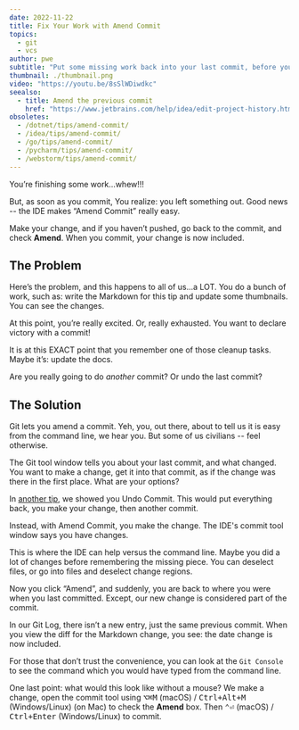 ```yaml
---
date: 2022-11-22
title: Fix Your Work with Amend Commit
topics:
  - git
  - vcs
author: pwe
subtitle: "Put some missing work back into your last commit, before you push."
thumbnail: ./thumbnail.png
video: "https://youtu.be/8sSlWDiwdkc"
seealso:
  - title: Amend the previous commit
    href: "https://www.jetbrains.com/help/idea/edit-project-history.html#amend-commit"
obsoletes:
  - /dotnet/tips/amend-commit/
  - /idea/tips/amend-commit/
  - /go/tips/amend-commit/
  - /pycharm/tips/amend-commit/
  - /webstorm/tips/amend-commit/
---
```


You’re finishing some work…whew!!!

But, as soon as you commit, You realize: you left something out.
Good news -- the IDE makes “Amend Commit” really easy.

Make your change, and if you haven’t pushed, go back to the commit, and check **Amend**.
When you commit, your change is now included.

## The Problem

Here’s the problem, and this happens to all of us...a LOT.
You do a bunch of work, such as: write the Markdown for this tip and update some thumbnails.
You can see the changes.

At this point, you’re really excited.
Or, really exhausted.
You want to declare victory with a commit!

It is at this EXACT point that you remember one of those cleanup tasks.
Maybe it’s: update the docs.

Are you really going to do _another_ commit? Or undo the last commit?

## The Solution

Git lets you amend a commit.
Yeh, you, out there, about to tell us it is easy from the command line, we hear you.
But some of us civilians -- feel otherwise.

The Git tool window tells you about your last commit, and what changed.
You want to make a change, get it into that commit, as if the change was there in the first place.
What are your options?

In [another tip](../undo-last-commit/), we showed you Undo Commit.
This would put everything back, you make your change, then another commit.

Instead, with Amend Commit, you make the change.
The IDE's commit tool window says you have changes.

This is where the IDE can help versus the command line.
Maybe you did a lot of changes before remembering the missing piece.
You can deselect files, or go into files and deselect change regions.

Now you click “Amend”, and suddenly, you are back to where you were when you last committed.
Except, our new change is considered part of the commit.

In our Git Log, there isn’t a new entry, just the same previous commit.
When you view the diff for the Markdown change, you see: the date change is now included.

For those that don’t trust the convenience, you can look at the `Git Console` to see the command which you would have typed from the command line.

One last point: what would this look like without a mouse?
We make a change, open the commit tool using <kbd>⌥⌘M</kbd> (macOS) / <kbd>Ctrl+Alt+M</kbd> (Windows/Linux) (on Mac) to check the **Amend** box.
Then <kbd>⌃⏎</kbd> (macOS) / <kbd>Ctrl+Enter</kbd> (Windows/Linux) to commit.
